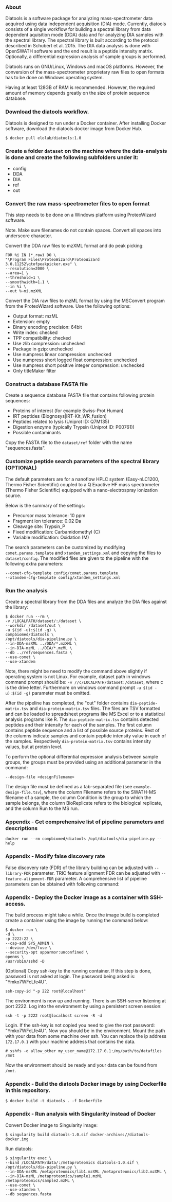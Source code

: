### About

Diatools is a software package for analyzing mass-spectrometer data acquired using data independent acquisition (DIA) mode. Currently, diatools consists of a single workflow for building a spectral library from data dependent aquisition mode (DDA) data and for analyzing DIA samples with the spectral library. The spectral library is built according to the protocol described in Schubert et al. 2015. The DIA data analysis is done with OpenSWATH software and the end result is a peptide intensity matrix. Optionally, a differential expression analysis of sample groups is performed.

Diatools runs on GNU/Linux, Windows and macOS platforms. However, the conversion of the mass-spectrometer proprietary raw files to open formats has to be done on Windows operating system.

Having at least 128GB of RAM is recommended. However, the required amount of memory depends greatly on the size of protein sequence database.

### Download the diatools workflow.

Diatools is designed to run under a Docker container. After installing Docker software, download the diatools docker image from Docker Hub. 

```
$ docker pull elolab/diatools:1.0
```

### Create a folder `dataset` on the machine where the data-analysis is done and create the following subfolders under it:

* config
* DDA
* DIA
* ref
* out 

### Convert the raw mass-spectrometer files to open format

This step needs to be done on a Windows platform using ProteoWizard software.

Note. Make sure filenames do not contain spaces. Convert all spaces into underscore character.

Convert the DDA raw files to mzXML format and do peak picking:

```
FOR %i IN (*.raw) DO \
"\Program Files\ProteoWizard\ProteoWizard 3.0.11252\qtofpeakpicker.exe" \
--resolution=2000 \
--area=1 \
--threshold=1 \
--smoothwidth=1.1 \
--in %i \
--out %~ni.mzXML
```

Convert the DIA raw files to mzML format by using the MSConvert program from the ProteoWizard software. Use the following options:

* Output format: mzML
* Extension: empty
* Binary encoding precision: 64bit
* Write index: checked
* TPP compatibility: checked
* Use zlib compression: unchecked
* Package in gzip: unchecked
* Use numpress linear compression: unchecked
* Use numpress short logged float compression: unchecked
* Use numpress short positive integer compression: unchecked
* Only titleMaker filter

### Construct a database FASTA file

Create a sequence database FASTA file that contains following protein sequences:

* Proteins of interest (for example Swiss-Prot Human)
* IRT peptides (Biognosys|iRT-Kit_WR_fusion)
* Peptides related to lysis (Uniprot ID: Q7M135)
* Digestion enzyme (typically Trypsin (Uniprot ID: P00761))
* Possible contaminants 

Copy the FASTA file to the `dataset/ref` folder with the name "sequences.fasta".

### Customize peptide search parameters of the spectral library (OPTIONAL)

The default parameters are for a nanoflow HPLC system (Easy-nLC1200, Thermo Fisher Scientific) coupled to a Q Exactive HF mass spectrometer (Thermo Fisher Scientific) equipped with a nano-electrospray ionization source.

Below is the summary of the settings:

* Precursor mass tolerance: 10 ppm
* Fragment ion tolerance: 0.02 Da
* Cleavage site: Trypsin_P
* Fixed modification: Carbamidomethyl (C)
* Variable modification: Oxidation (M)

The search parameters can be customized by modifying `comet.params.template` and `xtandem_settings.xml` and copying the files to `dataset/config`. The modified files are given to the pipeline with the following extra parameters:

```
--comet-cfg-template config/comet.params.template
--xtandem-cfg-template config/xtandem_settings.xml
```


### Run the analysis 

Create a spectral library from the DDA files and analyze the DIA files against the library:

```
$ docker run --rm \
-v /LOCALPATH/dataset/:/dataset \
--workdir /dataset/out \
-u $(id -u):$(id -g) \
compbiomed/diatools \
/opt/diatools/dia-pipeline.py \
--in-DDA-mzXML ../DDA/*.mzXML \
--in-DIA-mzML ../DIA/*.mzML \
--db ../ref/sequences.fasta \
--use-comet \
--use-xtandem 
```

Note, there might be need to modify the command above slightly if operating system is not Linux. For example, dataset path in windows command prompt should be: `-v //c/LOCALPATH/dataset:/dataset`, where c is the drive letter. Furthermore on windows command prompt `-u $(id -u):$(id -g)` parameter must be omitted.

After the pipeline has completed, the "out" folder contains `dia-peptide-matrix.tsv` and `dia-protein-matrix.tsv` files. The files are TSV formatted and can be loaded to spreadsheet programs like MS Excel or to a statistical analysis programs like R. The `dia-peptide-matrix.tsv` contains detected peptides and their intensity for each of the samples. The first column contains peptide sequence and a list of possible source proteins. Rest of the columns indicate samples and contain peptide intensity value in each of the samples. Respectively `dia-protein-matrix.tsv` contains intensity values, but at protein level.

To perform the optional differential expression analysis between sample groups, the groups must be provided using an additional parameter in the command:

```
--design-file <designFilename>
```

The design file must be defined as a tab-separated file (see `example-design-file.tsv`), where the column Filename refers to the SWATH-MS filename of a sample, the column Condition is the group to which the sample belongs, the column BioReplicate refers to the biological replicate, and the column Run to the MS run.

### Appendix - Get comprehensive list of pipeline parameters and descriptions

```
docker run --rm compbiomed/diatools /opt/diatools/dia-pipeline.py --help

```
### Appendix - Modify false discovery rate

False discovery rate (FDR) of the library building can be adjusted with `--library-FDR` parameter. TRIC feature alignment FDR can be adjusted with `--feature-alignment-FDR` parameter. A comprehensive list of pipeline parameters can be obtained with following command:

### Appendix - Deploy the Docker image as a container with SSH-access.

The build process might take a while. Once the image build is completed create a container using the image by running the command below:

```
$ docker run \
-d \
-p 2222:22 \
--cap-add SYS_ADMIN \
--device /dev/fuse \
--security-opt apparmor:unconfined \
openms \
/usr/sbin/sshd -D
```

(Optional) Copy ssh-key to the running container. If this step is done, password is not asked at login. The password being asked is: "Ymko7WFcLfe4U".

```
ssh-copy-id "-p 222 root@localhost"
```

The environment is now up and running. There is an SSH-server listening at port 2222. Log into the environment by using a persistent screen session:

```
ssh -t -p 2222 root@localhost screen -R -d
```

Login. If the ssh-key is not copied you need to give the root password: "Ymko7WFcLfe4U". Now you should be in the environment. Mount the path with your data from some machine over ssh. You can replace the ip address `172.17.0.1` with your machine address that contains the data.

```
# sshfs -o allow_other my_user_name@172.17.0.1:/my/path/to/datafiles /mnt
```

Now the environment should be ready and your data can be found from `/mnt`. 

### Appendix - Build the diatools Docker image by using Dockerfile in this repository.

```
$ docker build -t diatools . -f Dockerfile
```

### Appendix - Run analysis with Singularity instead of Docker


Convert Docker image to Singularity image: 

```
$ singularity build diatools-1.0.sif docker-archive://diatools-docker.img
```

Run diatools:

```
$ singularity exec \
--bind /LOCALPATH/data/:/metaproteomics diatools-1.0.sif \
/opt/diatools/dia-pipeline.py \
--in-DDA-mzXML /metaproteomics/lib1.mzXML /metaproteomics/lib2.mzXML \
--in-DIA-mzML /metaproteomics/sample1.mzML /metaproteomics/sample2.mzML \
--use-comet \
--use-xtandem \
--db sequences.fasta
```


